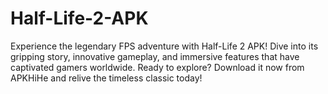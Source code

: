 # Half-Life-2-APK
Experience the legendary FPS adventure with Half-Life 2 APK! Dive into its gripping story, innovative gameplay, and immersive features that have captivated gamers worldwide. Ready to explore? Download it now from APKHiHe and relive the timeless classic today!
